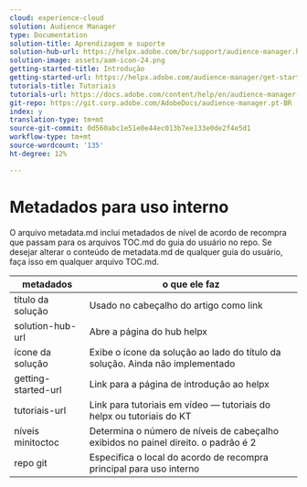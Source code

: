 ```yaml
---
cloud: experience-cloud
solution: Audience Manager
type: Documentation
solution-title: Aprendizagem e suporte
solution-hub-url: https://helpx.adobe.com/br/support/audience-manager.html
solution-image: assets/aam-icon-24.png
getting-started-title: Introdução
getting-started-url: https://helpx.adobe.com/audience-manager/get-started.html
tutorials-title: Tutoriais
tutorials-url: https://docs.adobe.com/content/help/en/audience-manager-learn/tutorials/overview.html
git-repo: https://git.corp.adobe.com/AdobeDocs/audience-manager.pt-BR
index: y
translation-type: tm+mt
source-git-commit: 0d560abc1e51e0e44ec013b7ee133e0de2f4e5d1
workflow-type: tm+mt
source-wordcount: '135'
ht-degree: 12%

---
```



# Metadados para uso interno

O arquivo metadata.md inclui metadados de nível de acordo de recompra que passam para os arquivos TOC.md do guia do usuário no repo. Se desejar alterar o conteúdo de metadata.md de qualquer guia do usuário, faça isso em qualquer arquivo TOC.md.

| metadados | o que ele faz |
|--- |--- |
| título da solução | Usado no cabeçalho do artigo como link |
| solution-hub-url | Abre a página do hub helpx |
| ícone da solução | Exibe o ícone da solução ao lado do título da solução. Ainda não implementado |
| getting-started-url | Link para a página de introdução ao helpx |
| tutoriais-url | Link para tutoriais em vídeo — tutoriais do helpx ou tutoriais do KT |
| níveis minitoctoc | Determina o número de níveis de cabeçalho exibidos no painel direito. o padrão é 2 |
| repo git | Especifica o local do acordo de recompra principal para uso interno |
